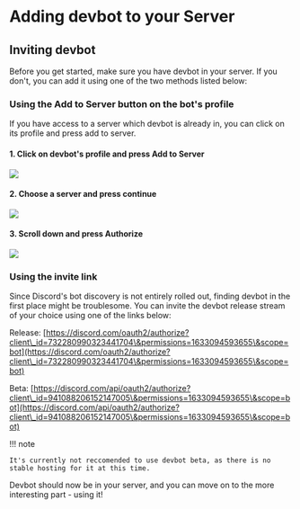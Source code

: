 # Adding devbot to your Server

## Inviting devbot

Before you get started, make sure you have devbot in your server. If you don't, you can add it using one of the two methods listed below:

### Using the Add to Server button on the bot's profile

If you have access to a server which devbot is already in, you can click on its profile and press add to server.

#### 1. Click on devbot's profile and press Add to Server

![](.gitbook/assets/image.png)

#### 2. Choose a server and press continue

![](<.gitbook/assets/image (1).png>)

#### 3. Scroll down and press Authorize

![](<.gitbook/assets/image (2).png>)

### Using the invite link

Since Discord's bot discovery is not entirely rolled out, finding devbot in the first place might be troublesome. You can invite the devbot release stream of your choice using one of the links below:

Release: [https://discord.com/oauth2/authorize?client\_id=732280990323441704\&permissions=1633094593655\&scope=bot](https://discord.com/oauth2/authorize?client\_id=732280990323441704\&permissions=1633094593655\&scope=bot)

Beta: [https://discord.com/api/oauth2/authorize?client\_id=941088206152147005\&permissions=1633094593655\&scope=bot](https://discord.com/api/oauth2/authorize?client\_id=941088206152147005\&permissions=1633094593655\&scope=bot)

!!! note

    It's currently not reccomended to use devbot beta, as there is no stable hosting for it at this time.


Devbot should now be in your server, and you can move on to the more interesting part - using it! 
